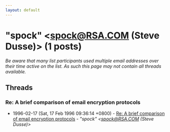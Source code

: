 ```yaml
---
layout: default
---
```


# "spock" <spock@RSA.COM (Steve Dusse)> (1 posts)

_Be aware that many list participants used multiple email addresses over their time active on the list. As such this page may not contain all threads available._

## Threads

### Re: A brief comparison of email encryption protocols
+ 1996-02-17 (Sat, 17 Feb 1996 09:36:14 +0800) - [Re: A brief comparison of email encryption protocols](/archive/1996/02/6b609e550cd0ba343762e4b3294ea41280ad692cc6a56473e10f2ca03c213e9d) - _"spock" \<spock@RSA.COM (Steve Dusse)\>_


